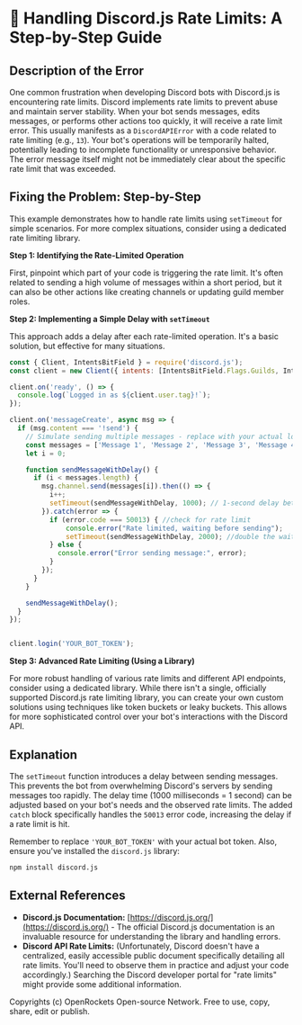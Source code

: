 # 🐞 Handling Discord.js Rate Limits: A Step-by-Step Guide


## Description of the Error

One common frustration when developing Discord bots with Discord.js is encountering rate limits.  Discord implements rate limits to prevent abuse and maintain server stability.  When your bot sends messages, edits messages, or performs other actions too quickly, it will receive a rate limit error. This usually manifests as a `DiscordAPIError` with a code related to rate limiting (e.g., `13`).  Your bot's operations will be temporarily halted, potentially leading to incomplete functionality or unresponsive behavior.  The error message itself might not be immediately clear about the specific rate limit that was exceeded.


## Fixing the Problem: Step-by-Step

This example demonstrates how to handle rate limits using `setTimeout` for simple scenarios.  For more complex situations, consider using a dedicated rate limiting library.

**Step 1: Identifying the Rate-Limited Operation**

First, pinpoint which part of your code is triggering the rate limit. It's often related to sending a high volume of messages within a short period, but it can also be other actions like creating channels or updating guild member roles.

**Step 2: Implementing a Simple Delay with `setTimeout`**

This approach adds a delay after each rate-limited operation.  It's a basic solution, but effective for many situations.

```javascript
const { Client, IntentsBitField } = require('discord.js');
const client = new Client({ intents: [IntentsBitField.Flags.Guilds, IntentsBitField.Flags.GuildMessages] }); // Add necessary intents

client.on('ready', () => {
  console.log(`Logged in as ${client.user.tag}!`);
});

client.on('messageCreate', async msg => {
  if (msg.content === '!send') {
    // Simulate sending multiple messages - replace with your actual logic
    const messages = ['Message 1', 'Message 2', 'Message 3', 'Message 4', 'Message 5'];
    let i = 0;

    function sendMessageWithDelay() {
      if (i < messages.length) {
        msg.channel.send(messages[i]).then(() => {
          i++;
          setTimeout(sendMessageWithDelay, 1000); // 1-second delay between messages
        }).catch(error => {
          if (error.code === 50013) { //check for rate limit
              console.error("Rate limited, waiting before sending");
              setTimeout(sendMessageWithDelay, 2000); //double the wait time in case of rate limit.
          } else {
            console.error("Error sending message:", error);
          }
        });
      }
    }

    sendMessageWithDelay();
  }
});


client.login('YOUR_BOT_TOKEN');
```


**Step 3:  Advanced Rate Limiting (Using a Library)**

For more robust handling of various rate limits and different API endpoints, consider using a dedicated library.  While there isn't a single, officially supported Discord.js rate limiting library, you can create your own custom solutions using techniques like token buckets or leaky buckets. This allows for more sophisticated control over your bot's interactions with the Discord API.



## Explanation

The `setTimeout` function introduces a delay between sending messages.  This prevents the bot from overwhelming Discord's servers by sending messages too rapidly. The delay time (1000 milliseconds = 1 second) can be adjusted based on your bot's needs and the observed rate limits.  The added `catch` block specifically handles the `50013` error code, increasing the delay if a rate limit is hit.

Remember to replace `'YOUR_BOT_TOKEN'` with your actual bot token. Also, ensure you've installed the `discord.js` library:

```bash
npm install discord.js
```


## External References

* **Discord.js Documentation:** [https://discord.js.org/](https://discord.js.org/) - The official Discord.js documentation is an invaluable resource for understanding the library and handling errors.
* **Discord API Rate Limits:**  (Unfortunately, Discord doesn't have a centralized, easily accessible public document specifically detailing all rate limits.  You'll need to observe them in practice and adjust your code accordingly.)  Searching the Discord developer portal for "rate limits" might provide some additional information.


Copyrights (c) OpenRockets Open-source Network. Free to use, copy, share, edit or publish.

